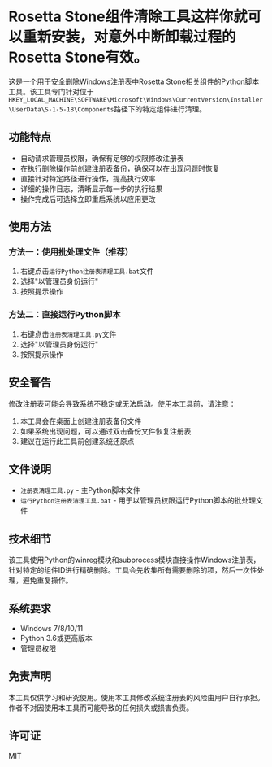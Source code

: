 # Rosetta Stone组件清除工具这样你就可以重新安装，对意外中断卸载过程的Rosetta Stone有效。

这是一个用于安全删除Windows注册表中Rosetta Stone相关组件的Python脚本工具。该工具专门针对位于`HKEY_LOCAL_MACHINE\SOFTWARE\Microsoft\Windows\CurrentVersion\Installer\UserData\S-1-5-18\Components`路径下的特定组件进行清理。

## 功能特点

- 自动请求管理员权限，确保有足够的权限修改注册表
- 在执行删除操作前创建注册表备份，确保可以在出现问题时恢复
- 直接针对特定路径进行操作，提高执行效率
- 详细的操作日志，清晰显示每一步的执行结果
- 操作完成后可选择立即重启系统以应用更改

## 使用方法

### 方法一：使用批处理文件（推荐）

1. 右键点击`运行Python注册表清理工具.bat`文件
2. 选择"以管理员身份运行"
3. 按照提示操作

### 方法二：直接运行Python脚本

1. 右键点击`注册表清理工具.py`文件
2. 选择"以管理员身份运行"
3. 按照提示操作

## 安全警告

修改注册表可能会导致系统不稳定或无法启动。使用本工具前，请注意：

1. 本工具会在桌面上创建注册表备份文件
2. 如果系统出现问题，可以通过双击备份文件恢复注册表
3. 建议在运行此工具前创建系统还原点

## 文件说明

- `注册表清理工具.py` - 主Python脚本文件
- `运行Python注册表清理工具.bat` - 用于以管理员权限运行Python脚本的批处理文件

## 技术细节

该工具使用Python的winreg模块和subprocess模块直接操作Windows注册表，针对特定的组件ID进行精确删除。工具会先收集所有需要删除的项，然后一次性处理，避免重复操作。

## 系统要求

- Windows 7/8/10/11
- Python 3.6或更高版本
- 管理员权限

## 免责声明

本工具仅供学习和研究使用。使用本工具修改系统注册表的风险由用户自行承担。作者不对因使用本工具而可能导致的任何损失或损害负责。

## 许可证

MIT
